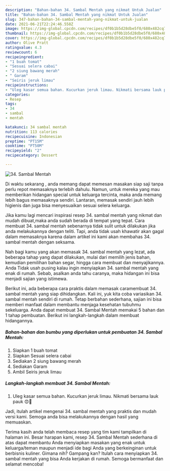 ```yaml
---
description: "Bahan-bahan 34. Sambal Mentah yang nikmat Untuk Jualan"
title: "Bahan-bahan 34. Sambal Mentah yang nikmat Untuk Jualan"
slug: 347-bahan-bahan-34-sambal-mentah-yang-nikmat-untuk-jualan
date: 2021-06-21T22:24:46.558Z
image: https://img-global.cpcdn.com/recipes/df0b1b5d28dbe5f0/680x482cq70/34-sambal-mentah-foto-resep-utama.jpg
thumbnail: https://img-global.cpcdn.com/recipes/df0b1b5d28dbe5f0/680x482cq70/34-sambal-mentah-foto-resep-utama.jpg
cover: https://img-global.cpcdn.com/recipes/df0b1b5d28dbe5f0/680x482cq70/34-sambal-mentah-foto-resep-utama.jpg
author: Olive Pratt
ratingvalue: 4.3
reviewcount: 6
recipeingredient:
- "1 buah tomat"
- "Sesuai selera cabai"
- "2 siung bawang merah"
- " Garam"
- "Seiris jeruk limau"
recipeinstructions:
- "Uleg kasar semua bahan. Kucurkan jeruk limau. Nikmati bersama lauk pauk 😍💖"
categories:
- Resep
tags:
- 34
- sambal
- mentah

katakunci: 34 sambal mentah 
nutrition: 113 calories
recipecuisine: Indonesian
preptime: "PT15M"
cooktime: "PT50M"
recipeyield: "2"
recipecategory: Dessert

---
```



![34. Sambal Mentah](https://img-global.cpcdn.com/recipes/df0b1b5d28dbe5f0/680x482cq70/34-sambal-mentah-foto-resep-utama.jpg)

Di waktu  sekarang , anda memang dapat memesan masakan siap saji tanpa perlu repot memasaknya terlebih dahulu. Namun, untuk mereka yang mau memberikan hidangan special untuk keluarga tercinta, maka anda memang lebih bagus memasaknya sendiri. Lantaran, memasak sendiri jauh lebih higienis dan juga bisa menyesuaikan sesuai selera keluarga.

Jika kamu lagi mencari inspirasi resep 34. sambal mentah yang nikmat dan mudah dibuat,maka anda sudah berada di tempat yang tepat. Cara membuat 34. sambal mentah  sebenarnya tidak sulit untuk dilakukan jika anda melakukannya dengan teliti. Tapi, anda tidak usah khawatir akan gagal dalam memasaknya 
karena dalam artikel ini kami akan membahas 34. sambal mentah dengan seksama.  



Nah bagi kamu yang akan memasak 34. sambal mentah yang lezat, ada beberapa tahap yang dapat dilakukan, mulai dari memilih jenis bahan, kemudian pemilihan bahan segar, hingga cara membuat dan menyajikannya. Anda Tidak usah pusing kalau ingin menyiapkan 34. sambal mentah yang enak di rumah. Sebab, asalkan anda  tahu caranya, maka hidangan ini bisa menjadi sajian yang istimewa.

Berikut ini, ada beberapa cara praktis  dalam memasak caramembuat 34. sambal mentah yang siap dihidangkan. Kali ini, yuk kita coba variasikan 34. sambal mentah sendiri di rumah. Tetap berbahan sederhana, sajian ini bisa memberi manfaat dalam membantu menjaga kesehatan tubuhmu sekeluarga. Anda dapat membuat 34. Sambal Mentah memakai 5 bahan dan 1 tahap pembuatan. Berikut ini langkah-langkah dalam membuat hidangannya.

<!--inarticleads1-->

##### Bahan-bahan dan bumbu yang diperlukan untuk pembuatan 34. Sambal Mentah:

1. Siapkan 1 buah tomat
1. Siapkan Sesuai selera cabai
1. Sediakan 2 siung bawang merah
1. Sediakan  Garam
1. Ambil Seiris jeruk limau




<!--inarticleads2-->

##### Langkah-langkah membuat 34. Sambal Mentah:

1. Uleg kasar semua bahan. Kucurkan jeruk limau. Nikmati bersama lauk pauk 😍💖




Jadi, itulah artikel mengenai  34. sambal mentah  yang praktis dan mudah versi kami. Semoga anda bisa melakukannya dengan hasil yang memuaskan. 

Terima kasih anda telah membaca resep yang tim kami tampilkan di halaman ini. Besar harapan kami, resep  34. Sambal Mentah sederhana di atas dapat membantu Anda menyiapkan masakan yang enak untuk keluarga/teman maupun menjadi ide bagi Anda yang berkeinginan untuk berbisnis kuliner. Gimana nih? Gampang kan? Itulah cara menyiapkan 34. sambal mentah yang bisa Anda kerjakan di rumah. Semoga bermanfaat dan selamat mencoba!

